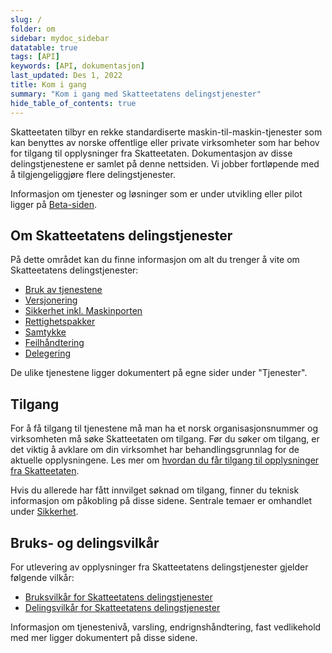 ```yaml
---
slug: /
folder: om
sidebar: mydoc_sidebar
datatable: true
tags: [API]
keywords: [API, dokumentasjon]
last_updated: Des 1, 2022
title: Kom i gang
summary: "Kom i gang med Skatteetatens delingstjenester"
hide_table_of_contents: true
---
```


Skatteetaten tilbyr en rekke standardiserte maskin-til-maskin-tjenester som kan benyttes av norske offentlige eller private virksomheter som har behov for  tilgang til opplysninger fra Skatteetaten. Dokumentasjon av disse delingstjenestene er samlet på denne nettsiden. Vi jobber fortløpende med å tilgjengeliggjøre flere delingstjenester.

Informasjon om tjenester og løsninger som er under utvikling eller pilot ligger på [Beta-siden](https://skatteetaten.github.io/beta-apier/).

## Om Skatteetatens delingstjenester

På dette området kan du finne informasjon om alt du trenger å vite om Skatteetatens delingstjenester:
* [Bruk av tjenestene](./om/bruk.md)
* [Versjonering](./om/versjoner.md)
* [Sikkerhet inkl. Maskinporten](./om/sikkerhet.md)
* [Rettighetspakker](./om/rettighetspakker.md)
* [Samtykke](./om/samtykke.md)
* [Feilhåndtering](./om/feil.md)
* [Delegering](./om/delegering.md)

De ulike tjenestene ligger dokumentert på egne sider under "Tjenester".

## Tilgang 

For å få tilgang til tjenestene må man ha et norsk organisasjonsnummer og virksomheten må søke Skatteetaten om tilgang. Før du søker om tilgang, er det viktig å avklare om din virksomhet har behandlingsgrunnlag for de aktuelle opplysningene. Les mer om [hvordan du får tilgang til opplysninger fra Skatteetaten](https://www.skatteetaten.no/deling/tilgang/).

Hvis du allerede har fått innvilget søknad om tilgang, finner du teknisk informasjon om påkobling på disse sidene. Sentrale temaer er omhandlet under [Sikkerhet](./om/sikkerhet.md).

## Bruks- og delingsvilkår

For utlevering av opplysninger fra Skatteetatens delingstjenester gjelder følgende vilkår:
* [Bruksvilkår for Skatteetatens delingstjenester](https://www.skatteetaten.no/deling/bruksvilkar-for-delingstjenester/)
* [Delingsvilkår for Skatteetatens delingstjenester](https://www.skatteetaten.no/deling/delingsvilkar/)

Informasjon om tjenestenivå, varsling, endrignshåndtering, fast vedlikehold med mer ligger dokumentert på disse sidene.



